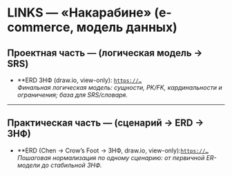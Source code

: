 # LINKS — «Накарабине» (e-commerce, модель данных)

## Проектная часть — (логическая модель → SRS)
- **ERD 3НФ (draw.io, view-only): [`https://…`](https://viewer.diagrams.net/?tags=%7B%7D&lightbox=1&highlight=0000ff&edit=_blank&layers=1&nav=1&title=oc-erd_3nf.drawio&dark=auto#R%3Cmxfile%20pages%3D%222%22%3E%3Cdiagram%20name%3D%223%D0%9D%D0%A4%20ver1%22%20id%3D%22nZIVu99DSp5tchrHd53H%22%3E7Z1Zd6O4Esc%2FjR%2BdgzBgePSW9J3u9JLuWe68zCExiZlLTNohneXTX2EQCJBk8AIKqj5zMjaxZUf8VT%2BpVFUajGb3Lxcb92F1GS69YKBry5fBaD7QdQPpJv5ffOU1uYIsU0uu3G38ZXotv%2FDdf%2FPSi%2BRlT%2F7Seyy8MArDIPIfihdvwvXau4kK19zNJnwuvuw2DIqf%2BuDeeZUL32%2FcoHr1T38ZrZKrtj7Or3%2Fw%2FLsV%2BWRkOclv7l3y4vQveVy5y%2FCZujRaDEazTRhGyaP7l5kXxL1H%2BsW%2BWD0GMyf6%2FcH%2B69fnt8tv%2BvWXYdLYeZO3ZH%2FCxltHezf9P9tzLr6ufv64mFl%2FRL9d%2Bx%2FX34bITtr%2B5QZPaYcN5trAOY9%2FThfbn9PBHA3s2fbxmLq%2BfeVU2%2F42eWwWXp90WvRK7gTuv4f4YeRex5emj5G7iVLBjDR8AUsgcv21t8EX0PZ5ELgPj%2F725cmVlR8sP7mv4VNEGiLPprf%2Bi7e8SvQSvxZL5xNuLH4aN36LG%2F%2Befpn4127g363x4xvcp%2FEnTjfeI%2F4un9zHKH3FKroP0ofbNyffFBn4ec0bkt64X94m8l4oOaY36MIL771o84pfkv52OHb05D3pcBub6fPnXLvITrW7onSbjTc3HS93WePZ513h8eWu73AXZB9oG1rh8%2FB416ofSEYA%2FYGj0ue5Ae7GtRt50%2FBpvXykpYgfUH9sfmkr0CZidapiFYrsKh6u01W48d9iaQWpFGjhbZ8%2F%2B%2FeBu8Z2wF2WLk3DreHbCsgPglkYhLE61%2BHaqwg0ftFyEz78cDd3XpReeAj9dbTtInOK%2F8OdNtPOzIGJv%2BsMP0f5c%2Fxf%2FPJNNAvXj9EGD4S4DQ%2Fr8dmLNTmNwoe00cC7Je1v0jsSP74Ooyi8Z0h2xJSs2CDs1uxrUQi7FFoWDC3QglKayoKok5LF149cYeAeiHw3yMfC1u7E6HHz28i418zez3q8fCvK1ibE%2FXkbbOmx8pdLD1ue6fPKj7zvD%2B5N%2FKJnjF%2B%2BzWlyA53aN5C6Y6MaI3yHRWnYWgv2grCfEsZ%2F8A9tS6nDCXfescYIwZLXTh%2Bxkvz13afknVZJhKasInzhWxGzoRURi7JWc22oUgeK1aKYdoD%2BGlPM6pxio%2FqyaMe%2BeEuftNcuwrIRAgjTjaoq8M2ZGIRM%2BGfCLZuQKXmc8EkZ1Ekpzj6j7fLLz8k%2Fn0c%2F7Af9%2BX6x%2FNP%2B6y0cko8EknVIMqdFkrFVgBQAl1D%2FaoGL3RWMWW7sWLQJsgBQ3YtQOUARrz8AqkNAZe7kzgil26oSigwAINRQZ%2BwmxIRaEMTgn2MCGvwYUejRUzABvzqVaJ%2F5xV58mlXNAtA6Bxprz7Rd56FVXxf9IZx4iChFOHZXjKuqiAk3p7A0owinbXlW5VP2AoN64zzlmYrcOlR4feYWk%2BnIAHDJCC6765UYMpQk145BohS6OH3BZtdkXoQS%2Fjmh1mtaBVBzatlV9TcmS7yMeGrS7GAx9hlnTEs7qgYWbSdWiboMSorEdaBnv8qEhwrCy10Ek3QLV4jHAYTPssJndYTOSMRsth2mMxjHsHIqRNCydmVgGnbcCNpRfdmKImgbUv0g98GoGnukcARtNkiUmoaxu6IafpRH0PJpl86ljsc8SaZf3QXUNtCkaDZ2VI3Waq4NkTJymABqx%2FUtNIcaM6C2Vag1yBbqj2dBPEKAaGS2zk14LLkEss1bfCXxOjgEbDblYDAqDomug%2BAk8ow3kJ9y8DIYrgSAV9fwYsbQtgkvo8FCvefwMurfvd7Di5EjFMNrRMGLdoEbwKA9VNRnBn1%2Bch%2F889fw93%2Bty%2BFvw3%2FR0%2BppiCxATufIYUfFnog5bBnwg6P7gxjhAFALMeyuYBeEmYwq6YWWwlumh6pIOcTAqkYGxDDjVNtEDElyVw8xZAAAYng57TvCUumdpOwFQJ99BKYcfUg5GqBPl%2FRhBpu2Sp%2BuzUV3Cxwli4KxRcCJ3dtJn0kljY9OlrCpK1Og0h7C6zOVmCG2nJ3ICSdRtOrkpcv8VDcsaZkKp0oQUMoVo2WfGWOH%2Bpc0QIqzkpSfXUTLfHv9CC1lB4xX1Qxzrr0jS4UGQ8rAUnYud0UUasSVCkeIUnMwdomaiizyqNJG%2BIOg0eMITrm5F8MFBbTa20NwHFq1GTHK%2FMYNcpT74y8QDg9AFSM9OfcWaFSVHzqpYU7xyewt2GSUo3IgY6RJA8g6Blmb0aPMb9wgIabnIINyd6Qn%2BNXusoIIdiF9D0DWpRyVA5nF3peZ8L3aOskg1el5WEmj2XVTzMUB%2BL9rFlQwRuD1zlULda1OPv%2ByGocadO73tlhVrawg7rJr%2FOAufnD%2BkVzCH5FdVXWiZkHtq6wrWGu6knhyf7mYepqEGpNoPtZAdepNyKCswsl3dJujrXMnucVYSALahDdZyeoL7PUvI%2BapLB5SSa8aYJfVViDJSPKJTCa2QdUFvoOUn4eiNMpaXaV17ybvOj%2B%2BMyQR%2FQOShjbDgzPPwnCzM10y9%2FjOI2GAP401ph5%2FONWtBc5ucF43lRPLeW1pNZ3XOik13WPntQ0r%2FJOv8O36W36yOK%2Ft6gpf4ahtG1bvWQgBJ2Op5mJd7olRd2HaDRSm3ETJgbSik6%2FcmyOqcye0ozNkAU7oOgMJMOYwqijy91f3iHaTTnUSeQUa6FA92EFWkoSw69xN7UBeUmWEAMWcI2UmHVA4Qj14QSISv28gE0lCeLVaVZitC0hGqgwRoJdT9THvlY4E9DqJ%2FJSjF9J2bLECrdqgVZsFijk66Prcpu6OHydDAPCE%2B4LhYMa3Z2JRHsA5AGZ%2FBSlIGIg5lYAwbRYh5uhA2ajTbAgAYXBfcOJOaf9dNe40W%2FsAc5prSkHmwMle3TNHRzWZYwhCTg9kjgpHe4mHwOHMEd2e5swpt9aKOeAc7oWobIYpRR4S%2B6BrxQUPHe8wptxvqOB4i39W10tAsAMU2pBg%2Byu2VnNtSNZgS7bgKJ5WQnQgX2KffAmTzElTcNkkzG5npR%2B72VTpPSZLIIOV%2BA6Tq6NmS%2BTD%2Ff2kS2SmEvIliuMEFvnIrIav55GlAoS9h0OEOqxr30Bi6q35ScYjcOp0ToA9ONV5zgQyWXHvinoFskECkEIm5zxWg7WsIkv%2FrPhqvuJPVvkz6lAywQrNpNwDsIW6lzD7jLbZ8NfH81%2FB%2Bfz8y%2B3lt58f1si1h7CBKgHH2kyHYKpAhe1TkfzVQhazJ9hbpxNEEWdBBY8S53Q%2F1l0yCq7PKOJwGgp%2Fy0in7vMdkMmq%2Fd17Yu0YJUoxi9MXnJpfqLDAykE0SgkG1Dqd6PrMLSbSIctBBki1mebAlIEKSQ4i%2FavFI2ZPMHYJ5ln46YK48rJSp4nrj65%2FSscHKcieA%2BXVZ%2FJwsMyJ5OEfYCJE1QBieOrE8FhIr8ca3WgmsXcZw2NCDM%2FpY3jMdxjDQ3ZnIYanOE6UmidxpCGK4dl5%2BpbcM6MOY3gaSEy9uZLFmJ0Dp468cG%2FOqe5jeKwatSuh8Cl7LAHLkMWqMMktfXpO%2BQKm28X%2FrJLyU%2FJbZ66BKQkDkk6JMrmqG2hTQQjCFquMEOy8HiqC05WbGxrYiM37otH5yslPoxjnStWl07MX0FFH9I5uRskJFAg%2FrlQVZCIc2SQjEyUIO4JzmZtbGjjaKeuLOiczN0hdlE5lUhEODnyKW%2Fv9D%2F3289vV2wxF3h3y5%2Bg7MocWVCySgWdtRiixdaBCxSLhCFCLSuyu4ISMHJ6ZWMoNGVNruFKp8eQtCrLrUHH2GV2cORQ%2FNQ3Y1R67ui%2FxOu66vFl3a6oxnNCU9wXLT31OJX2MqDDbWZFj7zywRE7F9RlJTFwjWE1JQKTaBWBPtppCyq6mEKymsq4QVn%2FdmYAIRDq%2B5JQDEsPLHC%2FoJ5TgNCrSKMs9EkFsAJkgrEwQHaEzUk2IgKjuNlXPCrqyhyljcg5zpX1TQYSjXcpEEOY31iuiUCMNRDhCYOpUjbrO90J3setdzI5aSQQ5UGTKTZbgROVjruaPQ6g2U0CY31jJ45SFwwPwxD5MeULvZ86ow1emxb3NHmFMRvEphy3ElwlgqiVMtZmkwRaBCiWGhPIHLg1J7ZGyu89mVQoHAJ1KZuoRCCqFd06gVlMi2CpQoVK4UP%2BAoCHiHLO8oDY6xxRn6M1QPY0QBUCdWITqAcoBQHUOqM5zHPSurUV3gFKyvhhbBIx96Nh5VyqmknEmSzTfJikAmk4sP%2BXQZHDW7PULHEC4zjEKtxp1C7dmwulxrI7R4OhCmEDtZxSzgf9%2BonWMGuXMlK15IB5IMPEyWOXFuBUPdkY%2FS6cxieZbDVSn3nyrwXFRSqPtEP01RlvnYT5GjSJlgDbmQAK0GawgMS7aajoPpFOaTICDlB9%2B34Cvu%2FulWufxQESMCnIJfN2ZCNi%2B7iPU82lagRXA1VicfQbX7B90fxP8bX2wPpofVtbfH%2FwPV9nODICrQ3C1GkbElgF%2FPd4fcgkHgFrkYncFYwNiXr92ArDptPJTjk1aVY5l3XjLO49se%2BKO9qPXKy9wIz9cL%2FLfVO4Nddu89XKy2Wzv9OIKa%2BlHeOmuXwnh8l%2Fdu%2Bvll63UNvHf6xHK4fenLTslLDpMEYg2Uh%2FDp81N%2Bof9z%2Faci6%2Brnz8uZtYf0W%2FX%2Fsf1t2xLPyJ4HOw6cyXun7o2DWmsjVdycbPt1190a0JtfY2pnatWN84c%2Bl%2Fq%2BUsBOCbMJA0mXZG2kSur0uwQmWca%2FU%2B3iw2PSg0nXVdpGN9o95V6WTrn4P45Q9MoHUFqj8Vf1ESlNzj6jjeYwk%2FAD5IvfdQhx1m7nFPrEpsqHUob%2Fim1arGo5Dv2oP3kXntBcShWQhZim%2BjfuMEk%2FcU9NsXb8byNZaCAUJwhzksjXq9vjXnxdbpWpNAgLTLCNdLaGTJ0p3D%2FSN8eOJBIM2TqWGogvL199KKSUI4zO1DYGotPd9xpjslpH9JY4%2BGoFIgzJkV0GhvgSkvjehb3WLJkREfEFouebibHtC2oMHj6jJv3ZJ94K8s97JOmE3%2F%2Ba6GhfZV1egNU46S04xqgN28TSm2BbLuuAbJlM0CWExfuyudtRnGuQ0xrY3MkbtdEpXaPNR10RpU6ZKZtiL%2Bqo%2B96z2nmePwKiczl%2B%2BKdzuV4J2ztYytLjNMPGwOlCeHpLWeNGjvdW87ty879gLiYW7WkDqppSZFshhTpRYOnFdcHjmPuaUnF7drldk88zeNUf6HPt1hQRksvTPAYOY9ZYfL3NwnkVWVpbNiG2LJl0%2FXjmLbT2zLUulcwN1j154Bd2bHs2K3dhozsispjynSz5MwbFaSJP2ffRSoSt%2ByUGz6xMUNsN1vBmhmV8LT36lTjFvHYy2CRggcHiq1Is%2FamYqxqMSLzFW6iVXgXrt2gR6aLublBPPU1Njekc6fhlZvIvtj7b2%2BIG67smxxrPRub4tLa1DF27HAw3jNGbexZsLete%2BoCzAzIcda1xT0K6X2AqPWlLNeEFta4O5eyLVhVYdA2bVVFJYrlsamj0v4n0so7C%2FWXsjumfzW3LJpbUccoW8RRujN%2FWovIOVKSdu4lwTuOsCrQNA0%2BZa%2BlqydGSmw1j7poNkiun8SGknVSurzzTPzH%2FkU%2F%2BW%2F85MwkT%2Bcv9C%2Fnr4MuLOmo7vzUlG5lbZYMYCmyhJxD3Niwjp1SPQf7RJa0HG5jmLvCbcrxOWYLM1Gd4Zvq8UyUF1bfr3U9froJw4h%2B%2BcZ9WF2Gy%2FieLP4P%3C%2Fdiagram%3E%3Cdiagram%20name%3D%223%D0%9D%D0%A4%20ver2%22%20id%3D%22WMkRko3-DInvv-8y756u%22%3E7Z1bj%2BI4Fsc%2FDY%2B0cgceCZde7dCaUvWMprUvqzRJQbQpgkLqQn%2F6dS42TmKHGEicjj1q1QQTHLD%2FPj%2F72D4e6YvXz6%2BRc9x%2FC10vGGmK%2BznSlyNNM019Cv6XpJyzFE03J1nKLvLdLE29JHz3f3l5opKnvvmudyrcGIdhEPvHYuI2PBy8bVxIc6Io%2FCje9hIGxacenZ1XSfi%2BdYJq6j%2B%2BG%2B%2Bz1Kk2uaT%2Fy%2FN3e%2Fhk1Zpl77w68Ob8l5z2jht%2BYEn6aqQvojCMs6vXz4UXJKUHy%2BXpv5vtUvu3svq6m%2F%2Fvl2KYZ2MzzjJbs3wE%2FYTIO8SPzdrIf9u7E7zlBTZaKqPZPPlrK6OlOpqmKbaZ%2FtXTv6s0XUmvp%2Bn1GuSB3bxK%2F2pYJkp%2BnZVkfIbVAwr1mFzGzs8kyT7FThTnKtIVkAB0ETv%2BwYtAgpq%2BDgLnePLT27OUvR%2B4G%2BccvsUwI%2FjKfvE%2FPfc5E1FyL9DTBmSWvEwyfwGZf8%2B%2FTPK2E%2Fi7A7jegoJOnmhH3gl8l41zivM79vFrkF%2BmH86%2BqWqA1w1rKa%2FNdy%2BKvU9Mo3mtffXCVy%2BOzuCW%2FF3UlPImaMLXHxc9q9M8bY9rGSrXydvQDuWNHvcM2pxz2IESQM%2BbGsXnqZpJeKBGeKBeep4TgFI8OLFnh28H94TLE1xgv%2FWSlIqWRcBqVcC1GntOmrC9DyP%2FV6KsIFcCrrv09Yf%2FGjgHYBsct5Rkh6kxTPXjB8EiDMJEnIfw4FX0mdzkRuHxLyfaeXGecAz9Q5wWkWmDf6DQFsoXc2SC77oAr9XLa%2FAvuT2KF%2BHhFEegHSR5eECOH14iSTsOj3mmgfcC84%2FyGkmuf4ZxHL4SFKs3VywyEtcley4K4ZpCy4LBBVpQCrMstIosnv6gCgOUQOw7waUtpGYnwZFzqUZCXRNLH5V4uSrKxiYE5fkSpETZ%2B67rAcNjf%2Bz92Pt%2BdLbJTR8AyXSTw1KBzW0OVmM6Y4URLApjbl3YC50MvCXGrQUEXsotLUMXExHTv3zVBlGW3WufgKb8w26TfdIqydHsqxw%2F6fbEfKg8G2XXhT4NybNGPFPu0B8zzyzuPDOby6Ib%2B%2BK5PsyvY5gZjWtv8DCz6mCW0WhSHIqBv0uMUuZg8dZLQYqHs4nEWf9wNuOOs6nEWbmFSJwZMzLOslHZGnM3qhJnfRCkcDiDX6Ok0Dnd653rUYMXE0y5c%2Bx6AvUr%2FeOs8htPiv5qNGEj%2FeNAsdI%2F3noHzGTugHH3j5tV%2F%2FhIs4KkyH6Ci11ysf4DJoFHoFRR%2B2mm9KGjoiD40MviaeZUr6eh0kP99aijxqBI8Tpq0o3e%2BrQwO%2Fa4u9FNkhtdYq9JQ5LYMwnediL20Ion5HyYQsKBlMwFYfdQZH1im%2FSp08tmIlHGfQTH3YVu8nZZ8kOS9JijoqB4zOfYwMvG%2FOYTbBCmYnyC%2FkvJH3aNCccf2ItncIJLpzarnMpObb0pcDQo3QE7tS3p1G59dG8xd4m4O7WtqlNb4EXflnRYo6KgLPpuOFDvd6eI3zpuBoWJ10mSDujWR%2B3siOLugLakA5q1kqUDGhVFUwd0e7t3e6fLHvkMGJQqHg7lOvAe4pC7E9uS68ArLURyzqJ4tVm3Nd0RjkI8eEmHN7VsoCtWwqtP8FKbLvNujV4TBjf0wOk1aV59Q6fXpOqFvmkXk6RXK%2FITj166hBV%2FWJFmU7uFlSEsm%2FTGtTV4NhHcz6By5hbmJFxKuNysH%2FHgYkm48IfLlDtc6EuShw4Xq3FtDR4uBGdu2W1XXYyKhjwSN8yKEg83M4kb7rjRmsYfNmpWot6Fm5olxUPHzaxxbV0BRF3lsOOmnFsHtmBK8L4mYxkV291gY9CBiyI0pTjMwcMATTCHm1pwtSV%2Fq6MkCa%2Fb9ckIr9v12ii7DgQ7o%2FSP6EEQalk3kvsmSPsmTDgtVBcNaGZWFWExdo9%2Bx40TM8LMuuxQPXbjBGrmd22cICm0teG7qlRnuAXeOTF7WCfrtx%2FTqwq5l%2FWA0D797jLx21XBoL6aLpTFaD%2BudKGaZNeJHAmT6xJgj%2FUIsAOMtK2iY4CRQpKJ6SK4tBGJL1UhbMO6jq%2FStgkbu8HAPihnSu%2BQ3pDZZX9qu%2FeN9p%2FJt%2FXCUc%2Bepfz1hMK0S1JxJBVpx0NbpCKrQBWAS7X6FwtL5KIg9GIT17WBjZMWmIMZnzVdC4mbexUlHG20K6HkJW06oA1xi0KnuNHo67MGjhvYACRuxhph820yCJpC0Eis3Kgc8bAi3W09wApphrFbrND3lAwdK0I618hFQfGtraADTQYcbUVXwkFHlas%2BewAd0iaDbqHD29PODTpq8ynhwUOHsupzWZypQUEcNWwVJz5rgzYloPBXaHP2CpIL0Yq38HrEKQYpCscpg77FVnKqK04Rdyd0O8XDez04vykeIWM1kouCEKsxGRwZGHcQXOAWBHRY7IVZZtFHp2CBQ1bYejp85mgpZ4vuFKdw5NLoh8lIcnVGLoM3uTT6QHvg5NKa19bQyQUfSd5XpxX5lYXJT5E0jHXfvZSccDwy5BF3PeDRhDePDBHOuKttAJJHY4O0Z3GNIUnH1sstikMqCaPH623IMKKsaicd2iHxxBlPutIhnijCIB3IMXhgXWkkQhGLUhaUBXf3O%2F%2BQq29VWVKBPo5Yx7v31KudSXJRX5JbaFjvT%2Fulstx8%2FfH3MnDUP7fGWAYI7gHNugwCQVRBdTXXmncIiC5oVtcixGIZsSTIAYNnc8z1l%2FGstItWQPDcqaQhY4c45pT7YXuAnS5DN5AXFAnAmDr5i8UY8kwImTG01XgrbJyULfibjQpRHJfYOAlfC8hbaj3y98mdszVDRYZDCSWpOiNVl6EbKMJgiJ44HHhdaSRC4YtcFnDFKXXFRCmOsIwbdIeahswj8nocCR%2Fu8DG4B3IQ4fSuOvmLxRliSVBccTo2TML3OfFWTI9GO9IJRy8auWepB3jhHtBBF3bPki73LKGiIO9ZmuuVIHSWwCOYe1UkHmLofleJmM4Qwz18gy6Cs6y2AUjEjHVCnPZlk%2BMkjMoNkj63CEw8%2BsitRPzpY3IPyqDzXgzLjz5yKxEqCsIEXiP6zLG11Qq26E3DxkRKviBBUoldeMJRSUa06wGUuMdbUHn3YblBSQa0QxqgH2NcikiHR%2F1B4RZW2G12JTaDpNENihMORqo8K6IHNOIebUEV9qwItfnmwMHjqM2tqxJWjxekeLSizyNIWnV34it3Wgl7BAVsAJJWY5VyBMW0sgNoWfHXGdiOoXmFbquiA%2FAquSznNandw8%2FTEdWkJBmTWIdMMvKyd7iq%2BFG7q3MRFVinK5nGYsAWL8ors8iwNGXvB%2B7GOYdvMcwIvgJ6%2FPRcgNVTfm8UfmxAZiccOvmXUTH1bYEykifakXcC32XjJEBL76DIymhOLOYJzzEcXkGAkYZbU4JVQ4ctNdRZ%2FrypUXyeqpHW%2BGmdm1GKEAlOKNnJInSy7tnkglo7Q4irZhptb8sb1AEmjCfeUUHK9qbDfUqakCt5KGVx61Kea3Rb%2Fg6Le3ARmr0VYU2XynyoKBtl14kq5XKfR3sHbgAXKapIx%2BASYb1PfROQkAJlQV7xM8fPS1lgjgB8k8N6UMDqpwCHDCjn6e%2Bpej78eN%2B%2B73brZ8d9%2F%2FGtJtyRxFNneCKFEmkLT0QV0EfXw4FTnfzFQhOxJCijpylp3lQCqCWRDRk%2FZGOpy3AiPQCQSoon0u0AqWbj%2F3AYVN8GxKIQpSzIUUXmGjZ3amOwwffhLSWfWhegeIQyG8xFee7Og95XUNZ%2BfH72Aif2w8Pq8k6lerCa8w7uPIrSyl49Azn9FX5zDmcIustbr87B%2FTNVW5T8Yg%2FCDnw%2Bz3lWouOMQQf57wrfoq1Xc98sd2LEkJK0G2HRJcXT1KypCqHeUWKUFus7nlutuJ4Sdl9kO9bhuQs5%2BCamVswj%2B%2FH5xy5qapDTpJRTVjqVnB6ny%2BpUWNpjx0%2FcsFODh0LWIheTmS8WIel44%2Fz0gqI6KzPoiaHwt04wz994BQYqlXg6tY6ZyWLfaVlqBBqDNk1aL1pTitYZpCm1tkv5omjwOORzIaNb1QVvCV9eTl5LtU0Yn7VrhX55UdhrM2SpTc2Q0TczZJpAhNh%2FRVNiwKOhmY1Sfb66UsqXYqJAPTtn7La8EdN%2FzgQ6sFAU91n995xMaz8ALrLv8OA2RF6dN0cbmUonGK0w5%2FvvZStp%2FblbbGVJRNp9LSDPZVz6RJuWs8FpeY%2B1nBfrWDKbBZNatJzpnWs%2FgA6OeksK3sXufbRdNRraVaNv3Tt19mWG%2FzctUh5ZHVa7itwjcDq5nFHrfT1KJDR8C%2BYKs1xaoZdXtmvonOzftCdI24zCbN3GwLyhfvtj7FsHBs3qfED6IIPW2LzdbtDqzjy6as%2FQSqbeGLSxrhYtzxQe5chqwgwgdfXSMdSKojenZjs9Q20y%2B2IWn2Xl1qbdvp4l1ujYetjoOLGJhqHzs4LgZRSGMX575Bz330I3KfjV%2FwE%3D%3C%2Fdiagram%3E%3C%2Fmxfile%3E)  
  _Финальная логическая модель: сущности, PK/FK, кардинальности и ограничения; база для SRS/словаря._

---

## Практическая часть — (сценарий → ERD → 3НФ)
- **ERD (Chen → Crow’s Foot → 3НФ, draw.io, view-only):[`https://…`](https://viewer.diagrams.net/?tags=%7B%7D&lightbox=1&highlight=0000ff&edit=_blank&layers=1&nav=1&title=oc-data_modeling.drawio&dark=auto#R%3Cmxfile%20pages%3D%224%22%3E%3Cdiagram%20id%3D%221py6E_HqmO8F6NQKWy9Y%22%20name%3D%22%E2%84%961.%20Use%20Case%22%3E7V1bc%2BO4sf41rkoexkXwzkfZ8iQPuVX2VCX7qLE1M66VrYmtyczm1x9eBLBxI0EKIEixJymvRFEQCfblQ3fj65vo%2FuXnn952377%2B9fi0P9yEwdPPm2h7E4ZJXGTlf6ojvzdHooIUzZEvb89PzTHSHvjl%2BX%2F788HgfPT789P%2BnTvxdDweTs%2Ff%2BIOPx9fX%2FeOJO7Z7ezv%2B4E%2F7fDzwv%2Fpt92UvHfjlcXeQj%2F7r%2Ben0tTmah1l7%2FM%2F75y9f6S%2BT9Hx%2FLzt68vlO3r%2Funo4%2FwKHo4Sa6fzseT82rl5%2F3%2B0M1e3Remu991HzKLuxt%2F3oy%2BULy9yhM%2Fvqfh7%2F%2F9iX4%2Btsvf9v9%2BrfNh7AZ5b%2B7w%2FfzDZ8v9vQ7nYG34%2FfXp301SHAT3f34%2Bnza%2F%2FJt91h9%2BqN86OWxr6eXQ%2FmOlC8%2FH19P54dI4vK9fJHn6%2F7v%2Fu20%2FwkOnS%2F6T%2Fvjy%2F709nt5yvnTKE%2Bbr5xF6AMhyXmQH%2B0TIWF%2Bnuev3OOgs787y8EXNn47VeWL82wNmLlIMXPp4XSeA24K0%2F98P9IPPrzXs7MpTyDpt5%2F1FNHPy1df6v%2BWM118rP7ePdR%2FyyPkJr%2BvX2fgeFj%2FDepPm9cJd%2F75gsr7a67pPLz4hEvJ%2FFa9%2FP5y2Dyejm%2FlOdXjeS614C%2B7T%2FvDP47vz6fn42t5yqfj6XR8ASdsDs9fqg9OR0ESjt9Ph%2BfX%2FT3Ty8COOGQBLw1JJgtDpBCF1JUgxLIgcM%2BvfBKkfn0PjoT134A%2BM3akvITm4EdwQvOVuH6d8w84OMvB%2BcUdPaf8tBGULRAXdv6Gyk35l4Bht%2Fz11K9FYSlnpLS9%2B2GmILXz7Amh3oM%2B%2FTxQmIJM8fgLV48%2FUT9%2B%2BmDaqXwATzTvU%2BVG3RvRKf9%2BpKr86Q0aidU8%2BCxN5%2Fbc08vtf6yz%2F2G6e6km9SC%2F2%2F887V%2Bf2DH%2BfPrOyOqDJyYac2blD5X5v9s9%2FvalRgH3x0PlHbavx9dKDsoL2VQQqzxy%2FLZ%2FbY58fK7msbb2T7v3rzVwqH6DhxH7n8%2Bnf4PXv1avb5Pzu%2B1P8NH2d%2FrmtXxu%2Fz4PV78B36retl%2Br39HvaeXv%2Ffj97XHfb9pPu7cv%2B1O%2FDdg%2FcVhSlmYorNQfve0Pu9Pzf3m4qZLW83D%2FOD7X4sVMYhjfJrxypEVwW4B%2FCT9oc9vncSBgFIYusmTgyM1ESSPX%2BsWmYbzKZY4h12ibzSzotj6%2FMcZFZXTVZhuxndrMhyLUD3PP4C5Xe3cliCv%2FxkAiNuDR5Tya0%2Fh7hH4d0C8OBNkovEOAAiGAZQhAOgHAeEeeGzry2Kcjp%2FLMnK04iKnjJkEoDJXkwlCOPTWN3qFqjFMNhnRvg0BEu1nUg3dHY%2Bt%2F7N%2Beyye%2Ff7tY3whZgMKVaFBQODJS4Yo0KWFxlmVhnOZxRkRFzorbnGR5lpOIkJzGWKfSRSLrooUAVQ7CE0qwXL5%2BoCdnPC5ir3nAO2%2B8kSWBZ7xBDKL1wOp8Ohwff2vMDpwc3gqBWeRtkHYOfehqmAkPIxqrqiQSRorTiV2jKnGwzoeYJbYeYkKHnuohKoL%2BbrI%2Fo40zi0bEknG%2BB2vPVGWuH0Dowsr9bELO0Lc%2FT%2B9Bh8rMwJpPR1HEOqztz09ochKXCBX7ykfe%2B7OnumkjEu1HzTgJHaFbCuYIA2Ix8TCDp6vIPLQxKZ225%2BITpZFJUddM9b2cWO36rB7oO2fQ9Aiw1fHvvXrPDn%2BapS1IRL8UqSoVppUWVdBcDzfOa1ctoGArU%2FbmV24NOjAD07s%2BJCNSK4lifhM7ECYSH%2FBoCJNI4cwov502nUIUwe0LYyuzCqLYSzH2iLdx0VNv3CRKHOqFLRyfhEIRRhSMVII0T2A6McuEccnEqF4V0LdtK8lqbeXoNXtCODGJhaR0FkQTW87QQni7c%2FmXKZZI1d9IFXoTgm59WUauqmiCJKLlJZwFmCZVE5HAey6R3YVTnNZbK%2FNeas5J%2BJHxFonew1wsUiJWkY3NsCVReEuCgoSl7YmzKIwFixTGtxmJwvLD8jeDYGLrpAoT27ROcBlfcFUORvaEr5AxtycztCSxGNLMC%2B%2BGxEJh%2BppTr5esGoLbLGcWtvlmkKQ9Jtdy6pViEyfG2dYSoiDpbQD%2BiWWGYxcUOY8Ui75xXVtiC2kC1EULK%2FjRi65edTNdsPvUtjTntE1QijwbC4KyzmGn1jVN0iMEC6FEqllgkGUDMI2MWuQvUgxklNkIJL3ym7ES4zfecxqhJqdh%2BPBg2a1ciJ3cwLRme%2F6DNGAAfm4zwyLYXKqPVmx%2Bm%2FjJKfIL52wUSxbe8VEIVTZq21kkNKdnkIlVY8Q%2F5B8WyH9%2BfTx8f9ovKJI%2FMphB8QOtKv4VHFejB3uRfCol%2FcDA5%2BahIBEiF%2FHouiqSiV5FTI25BgDKcnzUAlGmGaq%2BLUoLDJF1moSd2lG9sVgjbKwhqUfoLIYMiZiTMl6aZkXXkpfE02pLpExhXJG2MClPgIx37y%2FxYf0zf7KdpYLxJ%2BIuETuyTRlRppLseWRStMLTn8cdYe9cZk3EbFkomipTMZHybmGVRslbuaEVKVNJSjjIBi62AIYzgd0AGISyuUB2XwDNg%2BmkNdiegLOAdsNkJC4owhyErHOxBkZSNtc6cXn6KCx6KkPb4s0qUgBr1WGkB4ZzzinAD3z5OiuIgPEDOlzI0olCDcWWCxmVp92HN5vmUraqCASI4unyk%2BUId5rqVLMw%2B6m0LbwTej%2B9HX%2FbC8bgc6n3wqHd2Zw8loq2f1PYmZfnp6eDLlTCGwwH5F05ISKHBCFEDpjEdPUGHVjmKmASKfMy12f4udWdG3IVi4bflG3FZ%2B1jnnNIlybb2%2FDJSC%2BQJlziMg97xnXtBTTJFGgg5cqPzjyIBMF9xnBDAYim3jMgkSIDYrVoZwtcIBLdzI3oJvfNYhgZ7BPxzQRK5MJNFRVoFKhmrlxrOps7Zf6F013Ka0tVk0AtVah2J3juNwWRdnNWm1UNJJUPgGqHZwUXd%2FsPVWpmMXKeyNAPSj7sP58uw8g2xFhK41alpDIkJgopjpzJsMHeB2piT7tPByFmppq4upb4bAKqqXssn%2B2utKZv5%2B88Hg%2BH3bf353qw5oyvz4env%2Bx%2BL80u%2FRn6DtqTcq1Qf%2Fv7y%2BtfyvHeGQj%2BAd%2FysnFTxbGqf9UnP55fDrvXfXU2Pfl86KMsO1CcylE%2BJ9X%2FzhcEjjf%2F2O9Ssugqo%2FKN5kyqCXp%2B%2FXK%2B2wb%2FH9%2Be9m90nKf95933WhcYW%2FSATf1DRFAsXC0UEpirEFAcOCPSVaUkukTwn9UE3X09vj3%2FrxItujIS5Y4%2B2z%2Fvd0%2FCobvjE13I1L6%2FeS61kahfUqRQv3k7T0KglN2nt%2BO3%2F6NLl0Bthr5VeL2etuSu%2FH95v%2FfVCisp7%2By%2BfE%2Fa9%2BX%2Fq9PfSgl7LQVq91w%2F6v3u%2FfRj%2F65SB1koutW8X1T6BcGVHKgC%2BAOhcN5FRhDxbkkoN4EuraNa%2FeEcRmIOMoTeDkaklL4wGLA3hgp9%2BXRPz7vDP0sounv9YmKCz6z4u1ZMddasW%2FwJEP8aF5fy8%2FlQ26evpe%2BswxOiRAo%2Bt%2F74fE8UH%2BrNp8psK%2BzlWa94k1vb89%2F2p8ev59tQ2F9VYIahAENdYvZqkC6xJaSpLp1Ha5%2F68OF2h%2FLmX3en0t6VjuRd0lALEYNYmUuxp7QNaC3yD6Q5uX63FEKLJap5YKjmol4r1H6YmsvK3KH4ECX5V%2FOfgk7CBK2qPcV4tTcabgq1N2CzQsw2GWb7nRcEfxDONT8WxGBbKXS44Sq7HYYwFmTPDWBbHV4fbrA1drcH%2F8lmXh2NNbXSkbGSrACMOSAACzTbJsq%2FEdAp5caLGCgaIx3o5gQNDCAWDFCG7YvWDpAP9MqESOcdGDQFX4DLs9ypQlsFYrXiCvqmWBNpNViteRq9tq%2BQK4RNqmwfwibPsCn3DptcdzhpLB4BNjCQrLlg7pNz8Eu9ARIhkdKgWsI%2BF1rg1FgBVgCJNJ1crMEFCnZGFxFeGdpQS%2FTgVYR9WV8h2igQXHgHF6wTrTd0QfeDqImDCTBGcLUFjwgLug5o0KwKa07x6m8BzmeDQJqF9PwrCBh8AoZRyeErBQyJIgu9tdWXGV39JFK6PlefYBxhBq4%2B9e7qFWm5s%2FEiUsdK5qthXAAaMrbAQefszzlTzUbnXE2GIr9ozTnDPEIDX3PuNGcZBwwhXKBGevW1r2ArxBV64UJcMRWuCAPvuELD0xdpjBQszWBZ1UCCHB%2BpQaxr65qvI9jwCTYSY9lcAdjQUByOa7LH6h%2BMuUPbitNLoEEgARPDOpCgrWlfBb64HEiYK88KgYS%2BrAaBxGRAwrRANHEGJBTbDbdNn1Bh4RSBv5QYZq3YYBaVllSDLWCDLvEagQ3E4SYwZzTS5yoQwQDxg8RGHgIkzUbe8mPCgEY3%2B7WujBNgD1dlnBLIwWJOy7ER%2B5o9FLiM13Sj4abQdKIVIQQukwEXhbwpgYsz6rCURgkFg08k08dsnbCDmFld2VbJlBz6yh3EOhNgHar0FrBOl0SOwDricFNYQIOkYl9MIYTCPSh0EoA99gzKjN6aSwFHVTPdMlddUF5NbmmExmIOqntmA25m22mCG9cEqDjZjmdnOO5WZhoL6dRvCH9jwuTSWQvhhML7IbyAsMuQp3KcCNflcNzXMyo0He6DvY542YfRP%2FjI76SvGILw8%2FHbVUPli6N%2FA1zGUBA93oUYDTeFC4kRRHsH0ZH38qRUsz8VMk%2FeSx5A8AZEamAN7T0LnMD6Zdk0CsDCpKNY4w1nh8qhPLtD5bJ1HYfTL0PlsbHIX392MtWk5EfTHciRQzOkMQwgeoMYot1fYAX0APlfX4IxNSCyRSJLEyLLbn5KieWS42Iyte8WmCsTBXWyGs4kAdelKHOFblR0wIh6raJepuUz5rFMFTlu5LH0CpK98Vi2hlNPZmcq%2Bvby78tHv1ShndNOhpZoJy%2BPHBrWDS5UKw0guVXayQYKONG%2B9WHvTLFnFpGPN%2BQzFzbITJEzRzbIuYOfYRFCZkfN4oHq9SFv1M30IbOXor8COKRP0S8CsWD5nzLgeFG0fICCrBCxqIiKEbF4RizeiRgzRYISiRiXg0ZMd1NeZlgxDQkmQ5OGRHKEGSAAzBd2TE6GDt%2B7w%2FdPjphp%2BGGRHPHKnfioROK1OnH1rlzkPJxKxNbnfjt2c6P7ncz9eq8IzvVsqwIXCRIW%2BnWYVGHRYVaTochsWXOYMAaOPITL8PUDtGOFvj5CX%2B%2Fd1%2FsnEcw15K1IIrgMAICdFsFkdO5kQ27AVfh87HTYMTkp%2Bnz%2FPt97CWCu5lBFvr9ON%2B5hb22OTQPBZGiSQjNk98MSvSUjCOxe2DE52L1wBgjCtCSPRK4gBJV4ZN67QtRhr%2FNgpwCOgB3SeBOYvMIgGzYB054BHOD58xxS4UFthjRvMLYhMLRtAX5KwRHBJOhvUcQ65oxrSRdNnWWGQLBOal8nYKgYTBecnAAwwxFOdtpbg1ud0vN8dk2vMA%2BmcSzFdEVLZPV70IirclbhdN0bKpxiouL5M08GA%2BkEAGd5K%2BRwx173t9iMCWmDDZDYO3q%2BDAcaIWefBtKV34MbhBrETEQO9I4eaS9v0FTAX9%2FIdnrhZI1TgYahq6YLQITZeFOAiBDXTd7XTTHxHXktNFtCkWtx%2FDoMyrO7ndSz4FqkVgTjwdVkaCoXkGvRGdfiVMK7vrhqodrj2gUY%2BuVjpUSJPVyIsrBaYD0kgSHrYRLyrIeFK5yh2ACK%2BNMu%2FixGtWWdGG%2Bq%2BFeR9XBBaQN7rIfQBOt5D0UX%2F1JeUz09MgA21RMsYgCToaKjdUGRGAGKRKhHBReI64%2B6L1GtDNCtVdrCDkJ%2B%2BzqyQmysou5FMOMLzMyFyJDQvRPIZDgbyztpHUTcj4zGG2R7NRDLBy1sedtVeplzibf5djd23xXPqY56ygLKinRxb7YBKrY%2BzEOCUFY5BD2%2BQY93LkQSKDKISIa4QEDjCrm0lgOhSzUbmiwh8jMsCy0MEes1wgW9HCE6mAod%2BCdOJIGG%2BRWZE6%2FZ44%2FKRF6tx1fvbkbexAl9tblArtFX6yNE6Ksn89XeWRZJoMhrbZFmcXbeFVs8gtmgJfRIsoiL%2BBHAABs2dukWQWDgHRgYUzImzoABUeR%2BtsjJuAi0QMzLyfvce5eAjUAL4nCTWDRFtuohrKS3oOW%2Bm94t%2F0L5ohCa2sqbsMf%2BRGL8i%2BjtLevCUG8%2FXjeMhptEN2L09v69feLf26tZa5GNsdMGjdt9e4Fft9df8Br8uibNdEfzQWyZ%2FHB2oiEkbXkAryHTB1vY86t4m7W1cEA74YOmuEXYMwy32tMt9RxL0AR8lTKQEXZ%2BBDzBAGToUVIWNc9M3sWVgI8MtkMjerJtcdaInrBTpH%2F0FJnGSgp36EnDCoxElEsHXPZ6QXZJ3wjAJQ43ibkzaAYp78Do5%2FqblDMyALmdQEWFaLLDKuSVFq6SHsC3GDOifobqy%2B7ihpyU7PDyqWZ8h33hq23Ab8dPDISlOrmLGHK%2BfIdG94WQ1LJNHgpJx9too%2BGmsNGhfmmDkHQySKoQuIkhaajeLbkJgOUhoLoBcicrYwuIOCdBnFR%2FEXHWs6FOQlvPpakAaInAKDhbLhBjsOVBupKCm4EWwiTtLSiQyz3gQc64T03J04c9GiU0%2FuRubfAAvi6Qn7M5459YKw4fxXs6T0kOvlUtCQgvJCYbIgTydMNYQXVNiCvtW9414krs1OsfV8b%2Bt36HesLbAMmjZ0ge3cELNgbbmhpTbAkMZ0PfE3hcMpkBD2SJ9o8bsNlv1%2BwMJQHulybklL5xwykd5rHAKV3QvmO9Tf6CiUilSahiE0ZkahWZtlo7Y1ppEjqmsUVe6fXwSjMAHF4WvbVXL3ANsFfFmeuCZzoGPNNNTE3XqS9XYWc9peMiFc8AMbthnjbF3A60aYXImjaQQyA0DyA0G0rqSJH6RUrquWOhSSmpbVtqZosQ91Szoc5aFx04g6UgyZAewcNaKjvVkStKBA4Q5jXCDhX3L8IO37DDf2YwUmQGkRR6gZBiauyAqUI4G5pUIbJMLQ1FYFqwa3ZSBA3%2BQcMMuKIjDVEuckWvDwhgj044G5o9xcggPZ0Lx4aYXbOj34aOLnw6F25KIe2OO4oKH1JIL9Hp2usxeQWUUrFm16SOwTTn0Kgiii9460AsiG83AgU8xxH7iBbWD2YJSc4X05RG3Ic3mzs%2BCyEoJ6uqV9IawP2h%2BmJkxV4omgIsILLOJBQvFzJrwg8Q05Q31RJywxBIzt8yfC6Q2Juf4TneGgI1y0ZshSxVMSZoZgDUQuIfqClSd1uk9F4weqOqjeitng1FBnIYC3eHZCuhXl8z8DOSs84Nbvi7iB4sK9Ea0QM29ZwDevDfKSxW0y0jRXinERrHH2QdJ2BzTjgbLptzBgAHd5Bi93pwuaQJXt5WAusQpoc8sRf7dSF%2BMZAyu4lqIaiwrXErzB3F2H10BqDCmDmbVZc6QBUaTmGkzr5OIGKvj2mnUI5AItJ4UxhCuqIbtlVkaJiie0%2FsHac3k3FxT0iwzPIv%2FeCrmtrZ0HGzh9nx9AJg%2B%2FJzdVsXgaO8MSiZilJb2N4U8FlF5QwYlvEHA2JjZpulFHMSj5MBQc7Zz9GVcQPJuXvvYNgM7PXuCcDSYWhiNAAZaodpUMVTSGYimRv%2B14UbTzSyarpXT3HjqSMjzL4SS1ebgEtKgT4qzS%2FjmRVunBeSPvVU3Hjm4sbhZSiLNGSt5CPx7VdMmlXRumObhp39kH7O20lOWooMtm1UtEsx6CAGVRIaYbq7OxRsSAwdSnNO9Sh3LxVefP30%2Fq0GieKjzUeYVKiW7GQCdA9yfNxJZkvpYCDaiIZPbq6Q2sKF1D4AeYVb4NiNd9%2BsVvcU109GEl8Lu5KYYYCXNf5C%2BSfEuxdosbSkoO1jVt0zuRqY183T3TnFYQBu4e4sa46XHchSbX8BPTSueMGC2my8SRbUBCOL%2FiOLTB7605XOIosJTetjB5QrCBxSvbaSwbSdwvRh5zS1fBbBplBzNPdYgTJyGV%2FUxEVeQ3Q0DZyyzwq7hjtqnORrkKNMuepKCEgIm4TOglFLYHjlowWJYXdlNb5U%2F8%2FdkWDal7fZQRmQdNUIh3TuX9GFRnAXC%2B5iUdyaOpROQ0TjQgzQsrHXSvsDBbSnL1MMBJkZU4d9maSyYPmITdUmbsqS4HOHXW3lC97wk9UdAqfHVV49vd3NPyMZaCKITRSFibHcAzdQOXeDZ2NWwKXMLDjxI4tK8Ka3j1cT%2BzNL8aa3TzNJpc0pyZve7mcyKx4SjJ%2BZCvCusfnxMCjtbnXCefdKVB9h08VhRSVKaXAjofw7oQqNKC0fOzNoXf0gJxLeS7OqvDzeDM%2FV8yqf3Rd36WH7SCudJ9LqzYkIIZGL66qIzx6z80w7CVMsZ6GGzbs6y9fgnTWvPTDbZjnqPLyK33YZv48odIzZNv%2FZtsI%2F%2BXOi73DJjD62hR3fFtbUUs68LSy1F7gPsZ4N9Y5aa21hG40RAKFS8wLjpTVbUclrvnFrDbeJ9SvqMztAd1a4ozAZ2ha0X5p895kd1E1W0R1Wb%2FJd942lm%2Fr68EhKJmoam6hahSJwtQtck1HNL6cGqo57UmLT2NU0jTXWC3t7Xq8A9FIiG%2BdNYcGOl2uqFlmkWhuA6ylb0jrQ3BVC7lTVZxRBlTdQNZsGtGl4uYnHBrTL3R4Q9wO0y%2BxyanMzwPIRlXorwMYc6MhZXgnK3EENu6gBHV3MYAM6MV54SXRwgEqsEaqoepMiVPENVfznLVNF3hKb1i4QhrjFG5i2hLOhSVtaQwjYotYJQsD8YdfsZAgI%2FAOCGTSkTTV9N83rMrEh7TKd%2FKj05dU6eQ0vL7afdeWezcVvhe6Z%2BgB0z17ds%2F8uJJm6Qyc2m52fQ6WCgQ61ng1FUqxZNbdAr0GCbFH7cEaOIdzdJLAdggyYYts1KIO3kP7C4L0j3z9AU9bo%2ByP0%2Ff59f2jaLMRd%2F9JMkcXZYv%2FS5QCCyFjoVtCtNFOknsS%2BoJZS%2BG2dcV8%2F%2BrP09zYstXJhwlbvEdeJYOIiLVthO9MsRTAxAzCR%2BA8kqJtAYjvTTiNkkwzY2KCZb4hfQxxBk5%2FywlU07XYKrEGcOfIwV9Q1hjH0vScReUyHPBQSp0QepHAGPahEYs%2FTa0QrhbFI9sGLThEcAVek8aYwe7k6YecrtDFZe1PDjAuhbMACxJpNMWVXM9SF8cYOQquC1EHQ2L2rF9LyBUP29qo4WZ30YR3d%2B3AsY2TbelDH17UFFK0fJeHk75qduamvoeEYKx6a4%2FsPL7vnAxitu0ecPFHshBh8cat9QNM1he2dQHi%2F7O4G0VGwB8rtTuhqwjqsbyNsEapkptLddchPUXCu7ihgOWYHkXrQd1ouXSFTE13HU%2FkhMplhxhkonQX9BV1euIerZAtW3u99vxQBZenqQTvPPjrNyT0pPvlOGaa%2ByDtcManqRUEBczw8NChwAT42G28SfBxiWMB%2FWCA23YroMCrQuY0bLvqxX%2BHcFv1UiS0s%2Bi2v%2Bb2YNHWdzkyKBuy3CVwiD7%2FhOoItnD8C8HYHjiTg2cG0zdClR4tROxrdzYmwP%2BKfvlvCfoSWF1rdodDSMrL0YoX1WcoFAMtFosgkM0SR7spacj2neIBE%2FJcT8bvDrXaI%2BC9Gsomx0K%2Bg2CZXF4l5YOgnUo%2B0Dg1ShvbHRRzT3UslPq%2Bf3lspukau%2FotwiLnOrLDuJR%2FKvd4vO8ti5rfMth%2Fl5Ly%2BPqOOD0VBzGBHmk3Et5%2BrWNaXC0bnGeXMR%2FGKT4xHqaFDvv3ZwNlr59vP7VVgXQGELRT1V0749lPAtw9js0KXXaYxffhYjCgGbSE48up74tVvYMPESrpCzFyECqVF%2FOQNP82GWr9QJImRWn%2FuEGpB1PrM8iB4qmZDwzhhjm86Mtlh%2B6LVMNzWZjm850Dw1whIVDzpCEh8AxL%2FBPqFIt%2BIBPoLBBtuUQVmFeFsaLKKs9nztWocgMm8rtnJ0e37d%2FszoMkvNPzgSJN%2F7a4cuxm3s8FIMZEm364Txsa7XUJH0AnPwAmbkuFnrpxwGCjSRFskw5%2Bh22Q6a8FtdsnTCLcpDjeJBZPTWC0JC4uLL4oR31IUHyQIZs3Y0lGzzPaMme3AH7CRj87hGAqs4OY%2BvNk0MUVP%2FIUuylbKm7q7u0rqAQeWdShWHG9pjYabxNLGiBX9Y8UwMsSKzponhIEig7fF5gnLAZD2ehAvv3lCGCjSjkKPAltFGv2wZGDzBDsXhs0TJtGl9bVICANshTwHyOC9tiMM1FTz2CKhEwV42LXNVBaTMvVsuOxdHACo29EiwfEOGKwZnQWOwJ7NHbND9D4AccRkOCIyrRUh7mIPRNO0GRseXAH2oGpuo%2BGB5ciENN4kZk%2BTlPUUjsCGBwMBzRU1PHCPQx2ktLALArgkKLHcXXttRdBNLaok6xdUVcnF0c1Jyu4l4qtAZS3QmxiOYr57fmo5FMivbLRBGDfj8LoZNb6g%2BTIVa4ddGPSQCGAV624dELRKYiTHH1fWZCAYYpEFIxJcbZMBypAVuIGdg%2FsKWA7i%2B4GhEa6%2B%2Fa%2B%2BY1NGWFZN6mD13UnHDj0rNhaY3eLavJl772K4S8LGLK7F8SaxapoqFlvdlQI%2BsT415sTmBJae5n077dwFwNVoTi%2FGBNgK61mh%2BgKGGgoZTWNLAx7haoC%2F4siWxXEScAXw1pUryb4Wgio1S253E2tY9zK6tw0iL4kGs6Ns5Pdp9Br2KmTw%2BlZTDqDF4AXUeKhhNt4kUCNd8gJqkaul1LRM2l3NE9Ez%2FgfYP2OG%2FTMYJeks%2Bmcwq4GVWPVsqCsIsX%2FGFfXPcKAZayyWGtoxoV9CltUlg7PeYWcgzn1HjYhuKuwDIlExTUeNkFZxIQGjO8TaKuGMO2q08o0dNeYCcMdQ8k%2FYUcNU%2FJmNQexazYaijs9J44wMNM5gmJPB43twJJTCbQL%2FqVBZwmL2Oae62E1jHt00hjaaG6KgK4TQoao3AkIkbxBpLk0zyqEvt%2BTYNGO5VRqx66BfaK9K4xqAk75GQwAneoQzLFJnq3Ag4ApkHaKjJWcd9ao3mRKtEdyo%2BiwguPENbvyTNISKhCU24FggcHGLUDAtCWdDk5aczR5ERAgXCvEaEYJ%2B2zsCgskAgf%2FWHIxrEltzrM3JY%2BNzqAYa0pHVt%2BZw5p6xpXeXOOJ6fQ7u2bRph0P3rEhTbbFpxxwdKtVZdKj1bGj2EVtv80DX05e2eTBnWpgL903TzgHhxYXKuEZ4oXcBCC8mgxesH6BHeKFIFG2xz8NyMAe2yoazodmON6TQ0SY5xJAaBg7KoEe%2FSNTX6NGx1fYcPLr%2F8sVITWePbRg6TZOPzb8R9sYGs0F%2F02cbhkv2U7CvQGoXSDFjgkDQ71%2BkJiv0%2BzF2956D3zet7HPX3TumAS%2FsmnB9UIFqOfYDr2fDICdmuGXAxC9%2FlInQnLRE6L78QMIgOT%2B4DGcuYWNUwhnY9%2Fph4BTiPgkv6GmA5Vhhv%2Bt40f2uFwmVosR7iCTWbDlD1rbx2AuKrzvsNQ%2FWtthec%2B1rCNxoUojI2jY5DhF9yOSsbQM0Y42xGtXmuy740S8hC2Rt67frNZ%2Bba9Y2Qt%2F34pB8ItK2WLHPbMHodJ6xvXhU7%2BupAaqK3hFJ2xYUW5wraVuMOUcwG3Qp6py0LQekbbqyH4hYN3yZHeF7OuiQsmEwbgSlm7q14bK01gAQ%2B%2BVrG6CbKwTPiYrIFNGRN3Q0G762RJH4RL62uQOkBfG1JfaSr9eAmTTJ10HB80BiDeiL1Nksy8Yk5M20ScgBGrRGZKMiHEVk4xvZ%2BCdrSxR5SiRrWyBqcQtPMBsJZ0OTjUSytnkjBEwcds1OhoDAPyCYAVlboqGiRLK2a3fyo9KWV%2Bvk1XsckazNmXs2F78VumfKEobu2at79k%2FWlupJJOVkL0GyNo8OlQoLOtR6NhQ5tC2StSFZ2zTwYoAyrhFeRAgv%2FMMLY7K2xB28UFNqIlnbUjCHvcZvXUI2AnOIw01i1hTZrYewkuCC1hQPIm67M6tAkPZySz86ehsgi%2FDD%2FdMPZjuYauSE4OAyrRkKDsZrkdFwk2hRiuBgBuDA%2F6bmVM19eRW8b6YWaRoyF1O7hU3U4GxoMldT0rt1O%2FZctfNY5kBhEFouAo5Aosy8yBGe5jL%2BsGhwcSGEwFZwXbODreDmACEUEqeEEMRdgIH%2BHHLIXSGHHFVzC3ikUwRHABJpvCnMXmaQrLMUc6hKcRdIIdeBf2YBaW7lWQ1dzCo0cwTcBQznCFDTsFgaTtTosFPPBhrFLEWOZgk%2BUyY8OT8zF5JsGQge22q9qc9s4nnFQ%2BX8OdafgFcWeEcM%2Fwv3yx50DL61bc7ff3jZPR8Usx0vVCaHhjDlRzZ0T1ihmL2Ezt4G3iaR5oeaONMrr69TMUshf4VsKHi1SkM3WLBvl70kcxbvddcY9ALcYjbeJLglXPJybZFrs9j%2FLvfMxrZb2Z1CI0qQs%2FJ6OSup1cBodD0bmkoK5KycHImIPmRGSGSAzqwwbJypdid3AZN%2B2blaNktZ4i4nsEzDwhCUTEVgmSn23i4Yqs4zs5CN6vg5NVpVMd0igeWCEhtzJbDMsKoCzoaKMtiWnjlhwiyaZIgZn2Rz%2BP3b7lV5AY%2BNCFU%2F%2Fvbl0x%2BCJg5L%2F%2FPHeoiglJLTh7MgV2c%2BlgJWAQrdhV7SA1AZnhQ2phDaYYcZFznvwSP5dnaameBnZ1mWxwDh%2ByXhHGBf1oj5VcTUiPC8IbyBJJzuKkeogCIJ52xM7XWRcGb2qleuYO9Mbly70tsBcUSTQLhWMsQyNCYaCnUeDyqgJORW2V3ABPYd%2BIm7G%2Fv5dXrZXFY4AWZGKCZIeJQHV5ezCbXOOOk7QL1XuMknD2V1R9jlHXaZVuy6i7PliqwwMoQuEFI5xU7MfGDMrJoNTe4XGUJnjRAGCPEKAzMd9TUICCYDBCTyjwg0%2FMfIEHrtTn5UXvhqnbx6NzwyhDpzz%2Bbit0b3nKN7noF7zvy7Zz1zMUGG0Hk5VGyVCmaDXgcyhCJDqA94gb1Ru5STILzwDy9C4h1eFIpE0RYZQheDOQrzbQFrwByaPY9Dqhxk3DC%2B7gHigIcbo9KEjm1chgUTiAYuUpM1ooEY0cAM0IApJai7osxCsUNveyWUoNfFzVXY6%2BF5BdWNhSaHNSVX6OhtIMqV%2F4YP1%2FUCgBotMKTBBUQaJU3BUMb1kS2FkrVaB1oHirUOVvGNu26oV1ANWWA31Bngm8i0HwpxGO7QkEojX%2Bk1YCJ7LU87RXAEKJLGm8TsGaQOzfd8dG9SBZ7dcJPqZBSn05BxjggxTbMX2HkWSkHBaK2kPBzB5Sg8ckhFG4NBwpuL4nrsMcCCdyFvScBkGSLvi8N%2Fis3yW4a2H8AtsVW72ejVMkUedwMfBUyF0mSA%2BmtFrPiCyMPJflxmuRJCqxddewTm5J5eCtWDwpCz%2BIG3HA%2BSmMJV1IZ99w%2BSZkG52IA5bL4fSeLJ9ozJtxhCAxdLpoe08i%2ByibUP5Y9jpqLRB%2B7tR17QgfbSSegWULjoBg%2B5pd0VNu0KcmRyNc0KGg7YLdhGA4L520BDBMcN%2BNV7aCbVrdmdckfMchfI7vqRX4AVzcabACuytdkyl8iLXA%2F754iNAs2ucOSIHb%2B%2BhuJ75RyxzGpg9UE9G5paGr8csYOWicgUOw0eGaI511SQUL59O1Yr%2FPb08tF%2B%2FevxaV%2Bd8f8%3D%3C%2Fdiagram%3E%3Cdiagram%20id%3D%22C0rMQa0Olz1QOOh9Zp8d%22%20name%3D%22%E2%84%962.%20%D0%9D%D0%BE%D1%82%D0%B0%D1%86%D0%B8%D1%8F%20%D0%A7%D0%B5%D0%BD%D0%B0%22%3E7V1be6I6F%2F41XrofknC81KqzZ8%2Bh3T1MZ3qzHxSqTFEcRGv7679wDkmglJHIfHqjsIAAWW9e1onQQxfL%2FQffXC%2B%2BeJbt9qBk7Xto1INQUZCO%2F0LJSyxBCkSxZO47ViwDueDGebUToZRIt45lbwo7Bp7nBs66KJx5q5U9Cwoy0%2Fe95%2BJuj55bPOvanNuM4GZmuqz03rGCRSzVoZbL%2F7ad%2BSI9M1CNeMvSTHdO7mSzMC3vmRChcQ9d%2BJ4XxEvL%2FYXthr2X9kt83KRka3Zhvr0K6hxg395Nd2j06xnq%2B8H9QlYuny77SSs7090mN9yDqovbGz56uFl81cFL0hXqr62XbuhvIkUN8A4yXGNtD%2FPteGme%2FEcNTTPBSOoZ0e9wHP2i6FfvjUBP16JlJVoG0fIg%2BpUiyQSfaHzdjyRyelS8NW4H7yMRkgviF%2FdKLITpwii9BnwUJM6iEi3ryc6D7MKyA6X0znBfT%2Bm7xbK451IxLHQiDOx9KF8ESxcLAF7cBL73ZF94rudjycpb2WEnO65LiUzXma%2Fw6gzr28by4c72AwcjdZBsWDqWFZ5m%2BLxwAvtmbc7Ccz7jgYllvrddWXYIBSnRYTLWoJxdJomlFBj4HPaeECXY%2BmB7SzvwX%2FAuyda%2BqidAT4Z6HwAlkTznIwdIKBEuiGGTysxktM6z5nNA44UE03x8W9JyN1AHD9PRp9fHW83T%2FKsxD98hCicECoeR7mOsaIScRAYkQJDuT2sWXw0mpbL%2BJxTumlPbHZqzp3mkFErN8VbPt2yfxgShNDUDTspKgEKNZT%2BaWzc4kHKhTClXRxzdGhzV6m2pFvJVOyJUeEGQitRFhZUO4ejQ5FLlQygQIUqBBuAoUBGpQJWvQI3g8QGxrDEKLHJa%2B0pE0jtGHalBzrP6%2FRpUDEqDiqKwGtQ4GjQOoEF4rX3%2B117M%2Fvv%2B7f7nV%2BNf55tmcK0HepCtrEFohuUdSuik9KEU9bS9d4LvyZ7h8o9wv7%2BUZG20Tw6LVl7SlRW%2Br%2B%2FkCnFUuJofFq2lx5UqaONt%2FZn9NooD05%2FbyaHLW23xj%2Fo6fx5%2FmXxW7mZm8M1M%2B8q2CvYmq27fds3A2RXNT57mkkOvPCcy1FKYyCoFE1mi1B%2FfUnIcaTDSTSHprabiu2aaisCU3VMtfH36aFz%2BMp8m0kOAtveDW%2F%2FL%2BHMZxcuE%2FQaKVlz23E6Zo4OkfwgyYLUsks65ypK5yhrECkI8s7x7quFTuWVuFhFLgWTlygywCR4%2BsEM3QT%2BMTukHNJfehWpUqRp%2BUmHgQdVchlpaTTdrwhuynB3tIG3W5qqOX4l7s8SvzF3EMWG0ywQFjAjHckJ4ZvG5GYetcJV%2FCigPwSKAJnhNPjaLlBiFrHZHkXaHiYXfKt4ypIE0ghCvTlJ%2FkPETz5ArdSQ1WIQc0gVCrsoyox9csCQWUPXg2izMdSi0vO3UtceZfIntJCd8XqC3tcrEeUh1KYeyH2jzgefOC9UCx9Y7%2BxLVoY%2F2fQkaJnn07t3OBGTCg0xbh%2FMmuAjjPFrOCKs2%2FdpHGG316qAxwLS3mmoZX9oZX7UZ7GjREE0BDfHFREOYplrGl95hfOWQ%2BlFA1LH4S9gTElCgUOlga33%2BUt5qqmV8GWd81caXKghfCo0vTWuKL0Tji2mqZXylt9IWwBo%2B7JoAs32AycciMKUxwBgDTGsvXYBuDX8w6tvTyXAx2Znwy%2BP9XR%2Bx%2BMoj0FQ6P45JR5HEU4q%2F0Oa2qgr0%2B7lK46QNOkAKpV1NDtwqELY%2FcCE9cJt7TnRmWZNbs2y5fVaSaEBEno%2BMu8onNWRZGwAcfdCKCaXkT%2BEfxPP5CKZilYvxJiGICqXQnm5WsvVePmBSy7pYNuDEUTqRdsySjHUqD%2FRzDqiU0FQ6kgKPTmhiYiv%2FH4SmCSI02l9lqoRrGzhsHkOp55lghZsvxG7rcIfNb5LeGC4%2B3v0y%2FMfR3QP8%2Bbq98fpXZYXK3HL5KPt9UowB2NpySSBlcDUGhVDGIcJloLVwGccpqkJ325SBGJ%2BoaTBDlZViS7rWmhHE7bGSWAb1IkJW3S4TPHFa3ABonWvGsZmh5ZDGH5EIrMsMgsIltC0BaOXXJQakUcTQonfE7TA2VmL3l6bjntagp0MixtHNgXN1Sf1BLygkwkS7YVNzIKvFzg0LsaOeHxMZRI99I3IJjPFpMQAdQwASPDYFdLlAo2sUICiIwFQdyk2zJIAOixrtZTf3Nx%2F7r6Y%2Bmjzcz1aDy1d3pF2XlSkDohR9zLwbAQRVxnNL4aP6%2FHMYtPSVXJrBRDouXIj9OSGN9qKgnAKNquHYNoExkS%2FUNAqqSJQNo6LWbBhuj%2FFDGoaUZlayLK9ygoUZbH08FPlKBldhokoz3je0myRTmtMBrEkHoso%2BmCq%2BLHf27kgGM59Aez4Nt8tKqj7SBEeeb1XSvOrpsQKjbiDyDU2u2s61H%2FVZ4Wi1H029HKjSgQ4glhRKij8qZvVp%2BU1zrUhB1PxfZ5%2BGStTSSAQiozJcRHU5KtM1p0ZQVIYux2galkU0W6H2TJjh9fTyavg0eri1hn9v%2FZvd%2FFmtiMlUV5wnMyP6NHWcozRdYzTGKxMZpOFirstBmgKbHSbKXJfPqsan8EST3LT2lkk0tViKf3k3u%2F8KpMEOrtDm%2BueHj9%2BsTfWEmRJTin%2BSk2Ey9fhCi9G4ausyKRyxGK0K4m2TwpvTEdTlBI22cnRDLCeUzMmUzoacV6VeEL4S6bGRRfIjYn9FtCWUWWW8aX3Ovl0l7THxQpVjCkEAWdY7xPyjXGCe2IwbVbNXvcl6gt5YZ2bJUJrmqwxNK7ZktJev4vYYJ3AQ19nkrpROJNzP9PZH05ucHpIBV%2BTEdFwAdnlCjq7Rmy6G3hhPDzWd78WQKHrT2rPq%2FK%2Bas15dP9w%2BWDeqjf67%2FwS%2Flnl6GV1kZKIT6TeUeH0nxQyMdy%2BSGbi667K7d0RmqMJ564U6tHnMmL21mUGnmEEVzAwl7x6pjHcnnTYPCJ26lqupE3vT6Ld4QFCFDmQK05sW6BgGxQOKKpYH%2BAU6A%2FJDW1p5Rl6g00N%2BMEwnCofOUzG8l9Lg0SntxN6j%2Bi1KE1ReBGTKNW5s2aSfg8wsacGWTWV1EclonYlYS8SnsNhPFJ55rSavgaPzWpfLkLrGa4LKkCiPramdptP%2BGjpYzh6v5h%2BIjXfPv7OLxv8D%3C%2Fdiagram%3E%3Cdiagram%20id%3D%22Q4ZGwjjQSBGG-6-HoBCX%22%20name%3D%22%E2%84%963%20%D0%9D%D0%BE%D1%82%D0%B0%D1%86%D0%B8%D1%8F%20Crow's%20Foot%22%3EtVdbj5s6EP41qFKlSGByIY%2Fc0j7s6akadc95O%2FKCN6A1ODVOk%2FTX1xjbDAE2W502D8R8nvGMZz6PB8ePq8sHjo%2FFXywn1EFufnH8xEHId9Fa%2FrXItUMQWgcdcuBl3mFeD%2BzLH0SDrkZPZU6agaBgjIryOAQzVtckEwMMc87OQ7FnRodWj%2FhARsA%2Bw3SM%2FlPmoujQAG16%2FCMpD4Wx7K233UyFjbDeSVPgnJ0B5KeOH3PGRDeqLjGhbfRMXDq93cysdYyTWrxF4Vv85WsoFp%2Fc1f6R1VnwsnvMFnqV75ie9IYdtKZyveiZyWWl1%2BKqQ7H%2BdmJmYtGoRIVSYImOMttRPy9HB%2F2vFnqyQOI6W%2FWMUvX01TNwEs8JNmq8UmNPjUP1dBWyk4bSLwuFLI1WN9utI2VcgMTgKaPSgcgMEuOD1ELAyhqsLFnqyuSc3zVysGuTpLcjA%2Fx0u0WJdeEyMBpEDglyafFCVFQCnhw2grMXEjPKuERqVpM2siWlNxCm5aGWr5lMMpF49J1wUUp6hnqiKvO8NROdi1KQ%2FRFnrc2zPI0S4%2BxU56TNv6sTpw8YWlo3IYEMG6QNcgGQJtQHwioi%2BFWK6NnFeqvZrc%2F3wnNXGjn3x2W11FgBjoqvMaxP6MGu3pNYDjSPpzktC0xzevz73%2Bfqv09c8GPI%2FWiK0y3zNoAfIRhvRulqzmVFsYp%2FVpQ0f8BXdmq9bgTOXsxbVDBe%2FpAxxX1SMTcR9t2BxL7V1Hnos%2BLdZMVmSfvSM8XUHtTqk%2Fb0fTZ5cy30gBthtEyxaWdz3BSWBSNGUfxEaCTdOyjHDAEd5O%2FUz4ownhN%2Bw8%2FfwSHLDsOhYDumkO9PUGi1%2BlMcQiMOvdfVY5uAChaDqiVdkZed77VBdmLkhKbwTNc8VYd0QdoBgUgtFmtq9jgsVMiYtfK7WeM7oOdO2EGwbiKwfApUAuDOZK2cNh6qWr1VUtt0SoosKlzSWf2bjdpYL8FGktmtL0ch66bsFZOCbS1BGBJwMc1GNvRGF0gXPl9beF3Pn7qoZjaSAN%2BCIfHgdQZZAnehJJE7zO0Npdw7LqSAqAEI4R8wZaXsGoEp2jZu0Wx016PIzFoKIfU3UwfaHfUjASCLQd6Sts0b0gOvp%2FtHrHveqUjusLkCV98r7IQV6easeMZRyIdodATm03P30Pyv5WePvM2Z3RL0wmbmXkb9UWVM9dpzGqbS9x7YNLxWJLbWZ2tpNaeh9UYL3XQ15uKn5Fn8QgfayJayrA8PSitZDjsWL5hoSQU7mpYEPynrXdcjsADvsmcwzcpv7kBebQrvtyXXYXt6twcx33e%2F0IPI1%2F67T82Bz2c%2F%2FQk%3D%3C%2Fdiagram%3E%3Cdiagram%20id%3D%22CQK-FGek5vSntuvO6r_Q%22%20name%3D%22%E2%84%964.%20%D0%9D%D0%BE%D1%80%D0%BC%D0%B0%D0%BB%D0%B8%D0%B7%D0%BE%D0%B2%D0%B0%D0%BD%D0%BD%D0%B0%D1%8F%20%D0%BC%D0%BE%D0%B4%D0%B5%D0%BB%D1%8C%22%3E7V1Zc9s4Ev41qprZKrlA8NSjTmcnTuIcs0nmJUVLlMSxJMoUfSi%2FfsEDUOMgRcmkfNEPMgni7G40PnQ3yJbeXz6ch%2B56%2FiGYeIsWRpOHlj5oYdxBNib%2F4pRtmmJip5OmzEJ%2FkqZpu4Sv%2Fm8vS0RZ6q0%2F8TZcxigIFpG%2F5hPHwWrljSMuzQ3D4J7PNg0WfKtrd%2BZJCV%2FH7kJO%2Fe5Ponma6mB7l%2F7O82dz2rJmZeNbujRzNpLN3J0E9yBJH7b0fhgEUXq1fOh7i5h6lC5puVHOU9ax0FtFZQoM%2Brb%2FydMc%2F%2FvPj5b965cftQdtK63lzl3cZgNuDVCrm%2Fz2hslveo1aA63l0KFEW0qfzb2%2FXLgrctcbz%2F3F5MLdBrdxfzaRO76md715EPq%2Fg1XkLsgjjSSQx2GUsVtHXI6vcUmSHKeGwe1q4k2yQlPyPCuDEb3P%2BpJWGgbXjE84Lu9tSP5LSiTEki7cTURLUcbETyfuZp60F9%2B4C3%2B2ItdjUtoLScLCvfIWPdK9WdKxfrAIwoQO%2Bij5Y1mCcOKF9PEqSOgjMyzj4Z0XRt4DSMoYeO4FSy8KtyRL9tTJSmSzyTAzhtzvRBMbGU%2FnUCwp59xsOsxY1TuJIReZ0BwgQLYkQP8ht7HIdKjIxL%2BpEDnJbzdJ0ZNrQhTSXV2Lqd3q41YX0dIDKnasXD%2F5NZPfgUpAWbqT5cyrOy03onlJb7RD6%2BhaUm%2FSR2llbMiwSoObSbs8A5A%2BOqZBAzTV5elNrm1akI2zm9MgY10XkNfIErn6LUAjR%2B5y1vGcZEGF0Fm28KYRm8TC3Jn6i4WQtFm7Y381u0hKDQxePWgOuY%2FnlU9UeTdrIArWdP67V0nrqYqJ3AjckwlKNUPF071QA%2B%2FXAdmk18vOebOCOT%2F9cPVx9q4f3GifP1s%2Ft17v39VFW5PmPGH1IubdFcdZ6%2BY2Xtx645QwXfIwnF39QbpF2kX0358JrVDMvPbUXfqLbZr1nbe482L%2BgeebhLvxUwOvH%2BCDtNH4ySoIl%2FEyw57duaHvkv9ECtzoNozRRGG%2BsbtWZFl4EVkD2pnUyc%2BDcD13V1lBnKYRjkbtTLzjZLaO0Gc%2BWdxi6YgfIjqg5EkUksqmpH7aUiZTMdsTUAOauSfix3eM1dW%2B966uiZwldaYzq50JDpfvigl5W%2BAWNpyUUdjoZBcm5VlS68QbB6Eb%2BcGqHc398fXK22Td81d%2B5FP6iHkBxwrzge7AfFS2yNUs%2BR%2BrrR5QW%2FohGhANv7TBGjME6trM1qk4Z5%2Bqwlj8NW6l6hp0DpApdcV6Jeq6eHQk%2FX7uR95XwrE4%2BZ5A5xgARUsKjkScUwFyaFsUh2ZqpK1phqxJNESRAlQlVaCHmX6hDT59%2BfLz%2Ffrh%2Bv31w8WP22GjSRpN0mgShF%2B4JrGtp9YjuNEjjR5583pEf2F6xOD1iIa0UwKSz%2B%2Buf3y%2F2a6H409fjE89A2v2dQEgmWtKTSIoAUzlV5KGrJo4%2F%2BMqihk8oiIALAwYmhqG1MjAJAiBIum%2B3QYSJ%2B7nqdyk3eWHQJJjYvCJ60cNSjvLut9FoFNsYjB7SY8ajRCw4AzByODomRkmmSfx77CFYc1CNkYkZpVhLZotDDuGAXVTmmnUpsWe9tIhg7HuGMd6nPaM8UI2uGLVjN9Rry%2B3AG1Bg%2FyBDLNuc7eCWIH2QZt02DktFxOVajlW8gzwUqApP3ZMzU%2FxOq1WcutqhRLTvnUwoOCA09wKQcRg6EMgu6NMBOPfDhimCQg2ohXaoC3ErxgIWChhkT4%2FAcivJdWPJcIOpFJ6dn2YxKPMHMmJRJEfQRQorBKEIRiZScckNDsE5BmAp3Cys8TOHi1xyAiEfjN1Chdzls5PofHh1KWkkKYdtNUy9S5DDIH7Q4EDQjv8UOmcdZcxLFhdbdb8clDxxKO1EAC5UlakxoYJQKWQJKHy7tkixg7tiRte%2F6EE%2FMn%2FBFyaJsWUu4s%2F%2F1T2U1cqCAGkMZYC1ZmKRTXyzkp1DpR3pRKvSd5B%2B1hFJLYOnnQCixOAqXMDlMnDGE7u%2BrwbRw%2Bw0zlGoQrF%2BZHV6BDau9jX6f4SkEEHAwFC5dx2joqTfdCOA4qkgxCWPSjdMqQSll5TLYgZPwUh6oN%2BDnL6b%2FIE32naVCW%2BLDWZMJFRgNBkoFjWUlqpcf2hKDlPAHpUo4IJyrTajvgG4CnkJqtWlnEm0UxzCUUEXY1Vak6YUilBBKy%2F08ACBWnh3XiYejEBiUe7SRX%2FOm3MC6qsyGHnEWAQXLMEggzLU7VdUrMoyNAFrQtoG6oT2BNT6vZI0kOs89DwYnGd5zIw%2BsDaZEDvgEQT1GxI2RDFBgKHBQUl75eE%2BIi0PwLNhV7BFcIC%2FRT6I8wpuAWKN0m5uFClraqHi2dnZ%2BrK1ZYuYNXiQw1aWJ9YV5Zptfh4A5I%2BnU7xeNxiQQck1dzdfYvjCgbtxDCmsqMFd144XSQhRnN%2FMvFWLRjYxAKZanf4ISJ5on3NpuEE0LymY7Mm%2B1q%2Bob6xr53CvnbYTuUQa9f%2BICFBeQgrDASomqTVmNob8jq4CzAC3BhVYYt45M6jU0AKBbKrzXgFEZCmIjjjuHYiw%2BiRVEaqjYiayuI2pm5LxVVYvMw1KxG%2FEskOY91UrEMYWzWtQ3qzDr3udejxjpYRr6cQv9c4mQGrWpdRDlJ%2BS1ZbtVunDhkscKrJ6%2BCTyVex6w%2BpZWf%2Fzu6NL3lSbIMtxzbotmLN0zoVxDYslr1%2F184%2F36z7Xz8%2FBsF8vA6mytgGgUveatKND02Ru%2FHC3Wz8Mc%2BzYsLxx280pGIyQpaFCqnsTbgTWTKNAQVVoIGmhd7Cjfw7%2FhyXiqhZC5eBnyzZjIVW7v6Z1rIJbsOxlxWER6%2F21mXYQlWRG868SKoqYTQbeyne%2F93vheeD3%2B3fW7373%2FPl38HDN0257254fwDvrYo4b5L9WE2M%2F%2F3PZuauf4X92%2FPtbPt1oP%2B6HLVNmfF7NsOHuvmaA4FPeCCwjU2Ll1TTlo186vNBWgVGPqXMyYdK2cEy6ARh9mood8XiBs%2BUVXTO8PjwiebMWwmJLlRKlZ95ExfoykRaPuZKdxCoyAi5EyHFekvWOqqrCLn8aPslWbWC1XD3hOMv5hdksGAPvyzd1eRTKiOxIt09IIz5FnxwV1tpCSeNhtsfrDJy8zN%2BcoZNej94gFkHW3r34Ec%2FwDUsRm53peIbVmg1Gfkx0QeIdhLc56rCdKHdr2zSZTTN996%2B1Ho33Wj5bTHsTd47H2%2FtPkVAhyAMDanwOaoIYziGCAnx2bH4UrOMMwT%2BDJOv29Jtse7qcIeS3IrNRjxh8tV7gyOeFEdYmoB4bVoJ1LmqDavhFMh%2BWaVbNGUPxBE567zyJAY0qFZiMcxpfMRBbLkdznmmDCAuZc1VQo9BEiW9qx7GHwmWzjpJwLx5p2pwCMxee8Fcrd3x2kvXX%2BR1tCtHL6UdhY67Qe4wDak%2FMBCPVZAOoSCSLadzcqATjF3S9pTTgcRR90TxCz%2FytgYaHwHfLa6sq%2FH8FIhR5thDaqE9liqPqj6XpwjEsxU4aLt5CiGrXgd1wI4aeyYvDONkbCiUAh0M3QEqK18K%2BIDN4k2bHH4HgwhQXks5G7U3u0UrxG%2BP2qIp4YJZAVz4dXOjoe2F6W%2B0j8Mf4fn9jTZT%2BXQHzbusni3klEziHYUEqTb5mO7AKpcgIx9wPs7I1LzM6vQvs%2BIbhADbzscYsEoYt7xvSR1I1RcwEkkjLPc6rbe6QBVq%2B%2Brfm2XXpV5yfDF5MXdDIPZ1mw9%2Fe2HAzISCBXFnWhTsh8eZAdVGx302x1IGwiKlDg2ERYbEvQbCTNjQGUI0PO1kNkO9Iyya4osQylsMBeujbgg15dgHdzXRjMF0uvEea0NUvhpPbUNsfJevBAC22f6AauiyCFDTKlDRSpE7zuT4cl2XbxZTFCqc6v2Sdcmres%2Fb%2BCVP6pcs0iQQdijzmSVhx1P5JY2OWZdbUtdRfV5JJbHlDX4yXRqv5DNFCKJXEhu2rHBrc0oWzdfGKdk4JRunZOOUbJySqHFKNk7J0%2BzPjNIA4imcksouO2obVmPzLbOhO373ZZfcfZWNCn1ORl%2FHcY7dj%2FFbOwsLFT0Dm29HvUNTOstSjNDs0J6TDddyFCpXacO19JpULt0zqrZoj%2F2w0UncvadxWRfgOfm9s4iDi0dUOQR9orsHsfo94L9BRPnqsnovuF7b9Mxx6%2BlUHtgWDUvwCIOnefbrKuBP%2BkwJgCiWYTcplrHLGqe1g5ATBHyLq%2BAe4rzqbNVUY%2B6FS3ZJuHQ6bCQsP5opHK8ti40EjGUhuxQ0IiLjbkG2dZxhk99h4U04Vtb93XxKKzwWUv21vvgfHn4Pl8ubred%2Fulm4o8sj3OgNpHpCSCWKomZho6TOph%2FieYzOVopQgVu8CYwUqnz2gZHHguEGhe3TsNWjMKOuGX14sHwTW%2FWCFhHRi6%2BZim8r1RdbpRS5guj61xlb1Wxg96vO2sK4qwi5UvZYHcX9OkOunmvEVZF%2BgZtYZb7ntonVsYj3raMjrgxHCLjiI64IntDqC7lSUlt%2BGVAyXZqQq2cKHEwkbD8NU6FxVU5UXMXBmaIZ%2B8iYKxZ59HrCU5qYjIxMNcZkNJEZJWCcVVrPHBiZgcVzSZUplSYyo%2B7IjCJT4l6UZpREaU8ZmYFtfpeNkdY5DrhpSACBtinUdNrYDCVLmtiMlwXlRBtQR4XkaovNUFtKm9iMMsCric14BZjoecdmqKdnE5vxhLEZhRpzL2DCJQHT6dCRKaw%2F0ut5y6IjjPiXXGu2Xi5y9dDwDK0jNNRBpwjQkN3ricre%2B2WOBl49JbzSxG982JZ%2BVvrl63VtazXZs1vSzfY2TjMpTDsNalEpo5fjkdNkzzJvykH854dTyYFb1SdzyRWAmSrtOfsRUE0%2BOaqNKnPKAXMPldQTHsQRvWuc%2FpeVemm3HRbPuSNTqKoigNPWbNEo4KDivmm6WKJj5mOimuxR6167%2F3n7vn1r%2FrXqfP3pL6%2FPc98xX8kH8xpo9aygFXtb6EleDqqUNhmkM1xV8BqHfCdk8%2FqFt%2Fz6hWEFb19oQOy%2BleF5vhxU2eWcN3mNpMkO7dsGLyEnRrWvxE1ZpO1fXDCZYQgWLFM%2F8tOFumh0kzZwFWFS3RSte1nLuT0TrXT0WzVVWem%2BP2wute3n7uXnaX%2B9vp%2F%2FfdduKz%2Bf%2Bgw%2FGQ6dNtDGAyN%2BhCAhuOIzZWMC3NGn8azCFhq1Tv4F8Wxjj2HkIANEQuflQzIQZ0GvYK%2FFOexwRpBsnYdwrC%2FpWiMzS3HHgsp8i3nEQa%2F4ZCD8LnPRUYwdUVBbKljkjwfUbD7ZzO85hIOkjgIRqL%2FXXAUiUCochVegUTivSuGk2wshm6BhNPBxeda0TRWLVum34Ks8%2FgV0VI6GK4oB50oLrgUYKwqf0nEqpArGNsgHTGFoBK8w0%2Fy4r9aXVYkXZ7EaceK%2BYwTdnJdZqI4hs7yQ1CMNlruMdfzqarNuFiL1K3WcDrcUtVXGL0PvVLMWkdswiHmzw8pk8PMPwcSLc%2Fwf%3C%2Fdiagram%3E%3C%2Fmxfile%3E)   
  _Пошаговая нормализация по одному сценарию: от первичной ER-модели до стабильной 3НФ._
